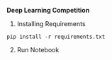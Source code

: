 **Deep Learning Competition**

1. Installing Requirements

`pip install -r requirements.txt`

2. Run Notebook
